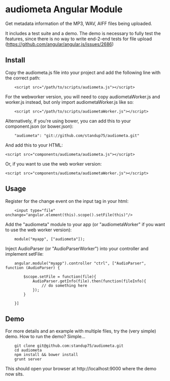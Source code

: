 audiometa Angular Module
========================

Get metadata information of the MP3, WAV, AIFF files being uploaded.

It includes a test suite and a demo.
The demo is necessary to fully test the features, since there is no way to write end-2-end tests for file upload (https://github.com/angular/angular.js/issues/2686)

Install
-------

Copy the audiometa.js file into your project and add the following line with the correct path:

		<script src="/path/to/scripts/audiometa.js"></script>

For the webworker version, you will need to copy audiometaWorker.js and worker.js instead, but only import audiometaWorker.js like so:

		<script src="/path/to/scripts/audiometaWorker.js"></script>


Alternatively, if you're using bower, you can add this to your component.json (or bower.json):

		"audiometa": "git://github.com/standup75/audiometa.git"

And add this to your HTML:

    <script src="components/audiometa/audiometa.js"></script>

Or, if you want to use the web worker version:

    <script src="components/audiometa/audiometaWorker.js"></script>

Usage
-----

Register for the change event on the input tag in your html:

		<input type="file" onchange="angular.element(this).scope().setFile(this)"/>

Add the "audiometa" module to your app (or "audiometaWorker" if you want to use the web worker version):

		module("myapp", ["audiometa"]);
 
Inject AudioParser (or "AudioParserWorker") into your controller and implement setFile:

		angular.module("myapp").controller "ctrl", ["AudioParser", function (AudioParser) {

			$scope.setFile = function(file){
				AudioParser.getInfo(file).then(function(fileInfo){
					// do something here
				});
			}

		}]

Demo
----

For more details and an example with multiple files, try the (very simple) demo. How to run the demo? Simple...

		git clone git@github.com:standup75/audiometa.git
		cd audiometa
		npm install && bower install
		grunt server

This should open your browser at http://localhost:9000 where the demo now sits.
